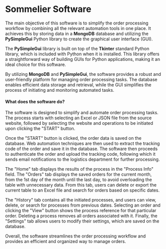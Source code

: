 # Sommelier Software

The main objective of this software is to simplify the order processing workflow by combining all the relevant automation tools in one place. It achieves this by storing data in a **MongoDB** database and utilizing the **PySimpleGui** Python library to create the graphical user interface (GUI).

The **PySimpleGui** library is built on top of the **Tkinter** standard Python library, which is included with Python when it is installed. This library offers a straightforward way of building GUIs for Python applications, making it an ideal choice for this software.

By utilizing **MongoDB** and **PySimpleGui**, the software provides a robust and user-friendly platform for managing order processing tasks. The database enables efficient data storage and retrieval, while the GUI simplifies the process of initiating and monitoring automated tasks.

#### What does the software do?

The software is designed to simplify and automate order processing tasks. The process starts with selecting an Excel or JSON file from the source website, followed by selecting the website and operations to be initiated upon clicking the "START" button.

Once the "START" button is clicked, the order data is saved on the database. Web automation techniques are then used to extract the tracking code of the order and save it in the database. The software then proceeds to authenticate the order and upload the tracking code, following which it sends email notifications to the logistics department for further processing.

The "Home" tab displays the results of the process in the "Process Info" field. The "Orders" tab displays the saved orders for the current month, from the 1st day of the month until the last day, to avoid overloading the table with unnecessary data. From this tab, users can delete or export the current table to an Excel file and search for orders based on specific dates.

The "History" tab contains all the initiated processes, and users can view, delete, or search for processes from previous dates. Selecting an order and clicking the "View" button shows the process reference for that particular order. Deleting a process removes all orders associated with it. Finally, the "Settings" tab allows users to modify their settings, which are saved on the database.

Overall, the software streamlines the order processing workflow and provides an efficient and organized way to manage orders.

